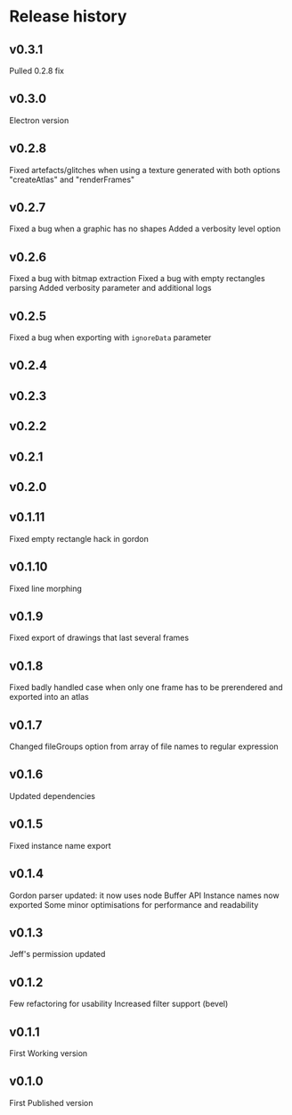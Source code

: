 # Release history

## v0.3.1
Pulled 0.2.8 fix

## v0.3.0
Electron version

## v0.2.8
Fixed artefacts/glitches when using a texture generated with both options "createAtlas" and "renderFrames"

## v0.2.7
Fixed a bug when a graphic has no shapes
Added a verbosity level option

## v0.2.6
Fixed a bug with bitmap extraction
Fixed a bug with empty rectangles parsing
Added verbosity parameter and additional logs

## v0.2.5
Fixed a bug when exporting with `ignoreData` parameter

## v0.2.4

## v0.2.3

## v0.2.2

## v0.2.1

## v0.2.0

## v0.1.11
Fixed empty rectangle hack in gordon

## v0.1.10
Fixed line morphing

## v0.1.9
Fixed export of drawings that last several frames

## v0.1.8
Fixed badly handled case when only one frame has to be prerendered and exported into an atlas

## v0.1.7
Changed fileGroups option from array of file names to regular expression

## v0.1.6
Updated dependencies

## v0.1.5
Fixed instance name export

## v0.1.4

Gordon parser updated: it now uses node Buffer API
Instance names now exported
Some minor optimisations for performance and readability

## v0.1.3

Jeff's permission updated

## v0.1.2

Few refactoring for usability
Increased filter support (bevel)

## v0.1.1

First Working version

## v0.1.0

First Published version